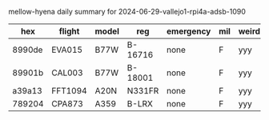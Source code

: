 mellow-hyena daily summary for 2024-06-29-vallejo1-rpi4a-adsb-1090

|hex|flight|model|reg|emergency|mil|weirdo|
|--|--|--|--|--|--|--|
|8990de|EVA015|B77W|B-16716|none|F|yyy|
|89901b|CAL003|B77W|B-18001|none|F|yyy|
|a39a13|FFT1094|A20N|N331FR|none|F|yyy|
|789204|CPA873|A359|B-LRX|none|F|yyy|
